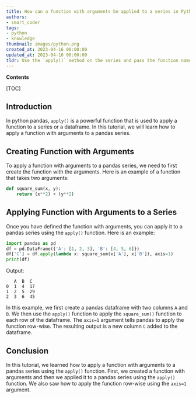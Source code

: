```yaml
---
title: How can a function with arguments be applied to a series in Python pandas?
authors:
- smart_coder
tags:
- python
- knowledge
thumbnail: images/python.png
created_at: 2023-04-16 00:00:00
updated_at: 2023-04-16 00:00:00
tldr: Use the `apply()` method on the series and pass the function name and arguments as arguments to the `apply()` method.
---
```


**Contents**

[TOC]

## Introduction
In python pandas, `apply()` is a powerful function that is used to apply a function to a series or a dataframe. In this tutorial, we will learn how to apply a function with arguments to a pandas series.

## Creating Function with Arguments
To apply a function with arguments to a pandas series, we need to first create the function with the arguments. Here is an example of a function that takes two arguments:

```python
def square_sum(x, y):
    return (x**2) + (y**2)
```

## Applying Function with Arguments to a Series
Once you have defined the function with arguments, you can apply it to a pandas series using the `apply()` function. Here is an example:

```python
import pandas as pd
df = pd.DataFrame({'A': [1, 2, 3], 'B': [4, 5, 6]})
df['C'] = df.apply(lambda x: square_sum(x['A'], x['B']), axis=1)
print(df)
```

Output:
```
   A  B  C
0  1  4  17
1  2  5  29
2  3  6  45
```

In this example, we first create a pandas dataframe with two columns `A` and `B`. We then use the `apply()` function to apply the `square_sum()` function to each row of the dataframe. The `axis=1` argument tells pandas to apply the function row-wise. The resulting output is a new column `C` added to the dataframe.

## Conclusion
In this tutorial, we learned how to apply a function with arguments to a pandas series using the `apply()` function. First, we created a function with arguments and then we applied it to a pandas series using the `apply()` function. We also saw how to apply the function row-wise using the `axis=1` argument.

